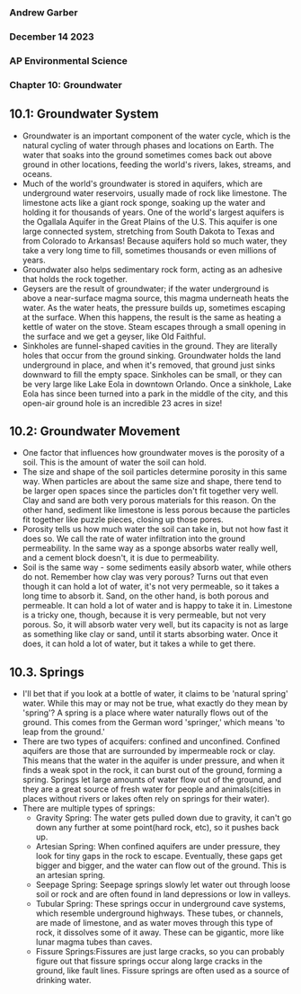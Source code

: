 ### Andrew Garber
### December 14 2023
### AP Environmental Science
### Chapter 10: Groundwater

## 10.1: Groundwater System 
 - Groundwater is an important component of the water cycle, which is the natural cycling of water through phases and locations on Earth. The water that soaks into the ground sometimes comes back out above ground in other locations, feeding the world's rivers, lakes, streams, and oceans.
 - Much of the world's groundwater is stored in aquifers, which are underground water reservoirs, usually made of rock like limestone. The limestone acts like a giant rock sponge, soaking up the water and holding it for thousands of years. One of the world's largest aquifers is the Ogallala Aquifer in the Great Plains of the U.S. This aquifer is one large connected system, stretching from South Dakota to Texas and from Colorado to Arkansas! Because aquifers hold so much water, they take a very long time to fill, sometimes thousands or even millions of years.
 - Groundwater also helps sedimentary rock form, acting as an adhesive that holds the rock together. 
 - Geysers are the result of groundwater; if the water underground is above a near-surface magma source, this magma underneath heats the water. As the water heats, the pressure builds up, sometimes escaping at the surface. When this happens, the result is the same as heating a kettle of water on the stove. Steam escapes through a small opening in the surface and we get a geyser, like Old Faithful.
 - Sinkholes are funnel-shaped cavities in the ground. They are literally holes that occur from the ground sinking. Groundwater holds the land underground in place, and when it's removed, that ground just sinks downward to fill the empty space. Sinkholes can be small, or they can be very large like Lake Eola in downtown Orlando. Once a sinkhole, Lake Eola has since been turned into a park in the middle of the city, and this open-air ground hole is an incredible 23 acres in size!

## 10.2: Groundwater Movement
 - One factor that influences how groundwater moves is the porosity of a soil. This is the amount of water the soil can hold.
 - The size and shape of the soil particles determine porosity in this same way. When particles are about the same size and shape, there tend to be larger open spaces since the particles don't fit together very well. Clay and sand are both very porous materials for this reason. On the other hand, sediment like limestone is less porous because the particles fit together like puzzle pieces, closing up those pores. 
 - Porosity tells us how much water the soil can take in, but not how fast it does so. We call the rate of water infiltration into the ground permeability. In the same way as a sponge absorbs water really well, and a cement block doesn't, it is due to permeability.
 - Soil is the same way - some sediments easily absorb water, while others do not. Remember how clay was very porous? Turns out that even though it can hold a lot of water, it's not very permeable, so it takes a long time to absorb it. Sand, on the other hand, is both porous and permeable. It can hold a lot of water and is happy to take it in. Limestone is a tricky one, though, because it is very permeable, but not very porous. So, it will absorb water very well, but its capacity is not as large as something like clay or sand, until it starts absorbing water. Once it does, it can hold a lot of water, but it takes a while to get there.

## 10.3. Springs
 - I'll bet that if you look at a bottle of water, it claims to be 'natural spring' water. While this may or may not be true, what exactly do they mean by 'spring'? A spring is a place where water naturally flows out of the ground. This comes from the German word 'springer,' which means 'to leap from the ground.'
 - There are two types of acquifers: confined and unconfined. Confined aquifers are those that are surrounded by impermeable rock or clay. This means that the water in the aquifer is under pressure, and when it finds a weak spot in the rock, it can burst out of the ground, forming a spring. Springs let large amounts of water flow out of the ground, and they are a great source of fresh water for people and animals(cities in places without rivers or lakes often rely on springs for their water).
 - There are multiple types of springs:
    - Gravity Spring: The water gets pulled down due to gravity, it can't go down any further at some point(hard rock, etc), so it pushes back up.
    - Artesian Spring: When confined aquifers are under pressure, they look for tiny gaps in the rock to escape. Eventually, these gaps get bigger and bigger, and the water can flow out of the ground. This is an artesian spring.
    - Seepage Spring: Seepage springs slowly let water out through loose soil or rock and are often found in land depressions or low in valleys.
    - Tubular Spring: These springs occur in underground cave systems, which resemble underground highways. These tubes, or channels, are made of limestone, and as water moves through this type of rock, it dissolves some of it away. These can be gigantic, more like lunar magma tubes than caves.
    - Fissure Springs:Fissures are just large cracks, so you can probably figure out that fissure springs occur along large cracks in the ground, like fault lines. Fissure springs are often used as a source of drinking water.

